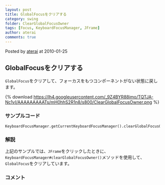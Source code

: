 ```yaml
---
layout: post
title: GlobalFocusをクリアする
category: swing
folder: ClearGlobalFocusOwner
tags: [Focus, KeyboardFocusManager, JFrame]
author: aterai
comments: true
---
```


Posted by [aterai](http://terai.xrea.jp/aterai.html) at 2010-01-25

## GlobalFocusをクリアする
`GlobalFocus`をクリアして、フォーカスをもつコンポーネントがない状態に戻します。

{% download https://lh4.googleusercontent.com/_9Z4BYR88imo/TQTJA-Nc1vI/AAAAAAAAATs/mH0hhS2R1n8/s800/ClearGlobalFocusOwner.png %}

### サンプルコード
<pre class="prettyprint"><code>KeyboardFocusManager.getCurrentKeyboardFocusManager().clearGlobalFocusOwner();
</code></pre>

### 解説
上記のサンプルでは、`JFrame`をクリックしたときに、`KeyboardFocusManager#clearGlobalFocusOwner()`メソッドを使用して、`GlobalFocus`をクリアしています。

### コメント
